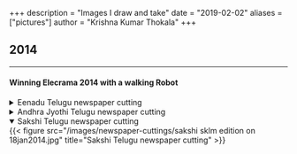 +++
description = "Images I draw and take"
date = "2019-02-02"
aliases = ["pictures"]
author = "Krishna Kumar Thokala"
+++

## 2014
---------
#### Winning Elecrama 2014 with a walking Robot

<details>
    <summary>Eenadu Telugu newspaper cutting</summary>
    {{< figure src="/images/newspaper-cuttings/eenadu newspaper srikakulam dist on 18thjan2014.jpg" title="Eenadu Telugu newspaper cutting (Right-hand side)" >}}
</details>

<details>
    <summary>Andhra Jyothi Telugu newspaper cutting</summary>
    {{< figure src="/images/newspaper-cuttings/andhra jyothi sklm edition on 18thjan2014.jpg" title="Andhra Jyothi Telugu newspaper cutting (Left-hand side)" >}}
</details>

<details open>
    <summary>Sakshi Telugu newspaper cutting</summary>
    {{< figure src="/images/newspaper-cuttings/sakshi sklm edition on 18jan2014.jpg" title="Sakshi Telugu newspaper cutting" >}}
</details>

